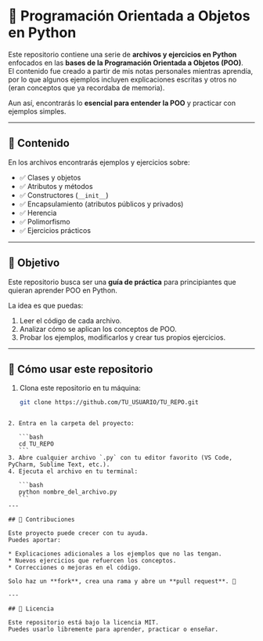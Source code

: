 # 🐍 Programación Orientada a Objetos en Python

Este repositorio contiene una serie de **archivos y ejercicios en Python** enfocados en las **bases de la Programación Orientada a Objetos (POO)**.  
El contenido fue creado a partir de mis notas personales mientras aprendía, por lo que algunos ejemplos incluyen explicaciones escritas y otros no (eran conceptos que ya recordaba de memoria).  

Aun así, encontrarás lo **esencial para entender la POO** y practicar con ejemplos simples.

---

## 📂 Contenido
En los archivos encontrarás ejemplos y ejercicios sobre:
- ✅ Clases y objetos  
- ✅ Atributos y métodos  
- ✅ Constructores (`__init__`)  
- ✅ Encapsulamiento (atributos públicos y privados)  
- ✅ Herencia  
- ✅ Polimorfismo  
- ✅ Ejercicios prácticos  

---

## 🎯 Objetivo
Este repositorio busca ser una **guía de práctica** para principiantes que quieran aprender POO en Python.  

La idea es que puedas:
1. Leer el código de cada archivo.  
2. Analizar cómo se aplican los conceptos de POO.  
3. Probar los ejemplos, modificarlos y crear tus propios ejercicios.  

---

## 🚀 Cómo usar este repositorio
1. Clona este repositorio en tu máquina:  
   ```bash
   git clone https://github.com/TU_USUARIO/TU_REPO.git
````

2. Entra en la carpeta del proyecto:

   ```bash
   cd TU_REPO
   ```
3. Abre cualquier archivo `.py` con tu editor favorito (VS Code, PyCharm, Sublime Text, etc.).
4. Ejecuta el archivo en tu terminal:

   ```bash
   python nombre_del_archivo.py
   ```
---

## 🤝 Contribuciones

Este proyecto puede crecer con tu ayuda.
Puedes aportar:

* Explicaciones adicionales a los ejemplos que no las tengan.
* Nuevos ejercicios que refuercen los conceptos.
* Correcciones o mejoras en el código.

Solo haz un **fork**, crea una rama y abre un **pull request**. 🚀

---

## 📜 Licencia

Este repositorio está bajo la licencia MIT.
Puedes usarlo libremente para aprender, practicar o enseñar.

